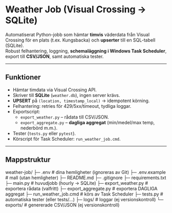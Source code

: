 # Weather Job (Visual Crossing → SQLite)

Automatiserat Python-jobb som hämtar **timvis** väderdata från Visual Crossing för en plats (t.ex. Kungsbacka) och **upserter** till en SQL-tabell (SQLite).  
Robust felhantering, loggning, **schemaläggning i Windows Task Scheduler**, export till **CSV/JSON**, samt automatiska tester.

---

## Funktioner
- Hämtar timdata via Visual Crossing API.
- Skriver till **SQLite** (`weather.db`), ingen server krävs.
- **UPSERT** på `(location, timestamp_local)` → idempotent körning.
- Felhantering: retries för 429/5xx/timeout, tydliga loggar.
- Exportscript:
  - `export_weather.py` – rådata till CSV/JSON.
  - `export_aggregate.py` – **dagliga aggregat** (min/medel/max temp, nederbörd m.m.).
- Tester (`tests.py` eller `pytest`).
- Körscript för Task Scheduler: `run_weather_job.cmd`.

---

## Mappstruktur
weather-job/
├─ .env # dina hemligheter (ignoreras av Git)
├─ .env.example # mall (utan hemligheter)
├─ README.md
├─ .gitignore
├─ requirements.txt
├─ main.py # huvudjobb (hourly → SQLite)
├─ export_weather.py # exportera rådata (valfritt)
├─ export_aggregate.py # exportera DAGLIGA aggregat
├─ run_weather_job.cmd # körs av Task Scheduler
├─ tests.py # automatiska tester (eller tests/…)
├─ logs/ # loggar (ej versionskontroll)
└─ exports/ # genererade CSV/JSON (ej versionskontroll)
